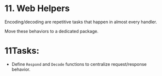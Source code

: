 # 11. Web Helpers

Encoding/decoding are repetitive tasks that happen in almost every handler.

Move these behaviors to a dedicated package.

# 11Tasks:

- Define `Respond` and `Decode` functions to centralize request/response behavior.
